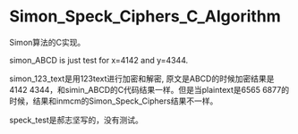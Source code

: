 # Simon_Speck_Ciphers_C_Algorithm

Simon算法的C实现。

simon_ABCD is just test for x=4142 and y=4344.

simon_123_text是用123text进行加密和解密, 原文是ABCD的时候加密结果是4142 4344，和simin_ABCD的C代码结果一样。但是当plaintext是6565 6877的时候，结果和inmcm的Simon_Speck_Ciphers结果不一样。

speck_test是郝志坚写的，没有测试。
